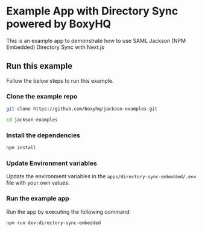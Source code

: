 # Example App with Directory Sync powered by BoxyHQ

This is an example app to demonstrate how to use SAML Jackson (NPM Embedded) Directory Sync with Next.js

## Run this example

Follow the below steps to run this example.

### Clone the example repo

```bash
git clone https://github.com/boxyhq/jackson-examples.git
```

```bash
cd jackson-examples
```

### Install the dependencies

```bash
npm install
```

### Update Environment variables

Update the environment variables in the `apps/directory-sync-embedded/.env` file with your own values.

### Run the example app

Run the app by executing the following command:

```bash
npm run dev:directory-sync-embedded
```
